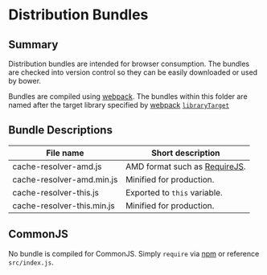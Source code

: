 
# Distribution Bundles

## Summary

Distribution bundles are intended for browser consumption. The bundles are checked into version control so they can be easily downloaded or used by bower.

Bundles are compiled using [webpack][]. The bundles within this folder are named after the target library specified by [webpack][] [`libraryTarget`](https://webpack.github.io/docs/configuration.html#output-librarytarget)

## Bundle Descriptions

File name                  | Short description
-------------------------- | -----------------
cache-resolver-amd.js      | AMD format such as [RequireJS][].
cache-resolver-amd.min.js  | Minified for production.
cache-resolver-this.js     | Exported to `this` variable.
cache-resolver-this.min.js | Minified for production.

[RequireJS]: http://requirejs.org/
[webpack]: https://webpack.github.io/docs/what-is-webpack.html

## CommonJS

No bundle is compiled for CommonJS. Simply `require` via [npm][] or reference `src/index.js`.

[npm]: https://www.npmjs.com/
